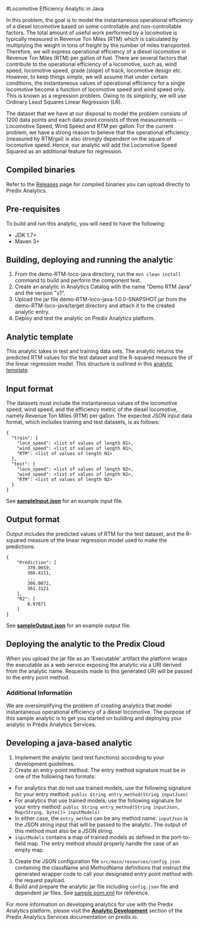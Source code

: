 #Locomotive Efficiency Analytic in Java

In this problem, the goal is to model the instantaneous operational efficiency of a diesel locomotive based on some controllable and non-controllable factors. The total amount of useful work performed by a locomotive is typically measured in Revenue Ton Miles (RTM) which is calculated by multiplying the weight in tons of freight by the number of miles transported. Therefore, we will express operational efficiency of a diesel locomotive in Revenue Ton Miles (RTM) per gallon of fuel. There are several factors that contribute to the operational efficiency of a locomotive, such as, wind speed, locomotive speed, grade (slope) of track, locomotive design etc. However, to keep things simple, we will assume that under certain conditions, the instantaneous values of operational efficiency for a single locomotive become a function of locomotive speed and wind speed only.  This is known as a regression problem. Owing to its simplicity, we will use Ordinary Least Squares Linear Regression (LR).

The dataset that we have at our disposal to model the problem consists of 1200 data points and each data point consists of three measurements -- Locomotive Speed, Wind Speed and RTM per gallon. For the current problem, we have a strong reason to believe that the operational efficiency (measured by RTM/gal) is also strongly dependent on the square of locomotive speed. Hence, our analytic will add the Locomotive Speed Squared as an additional feature for regression.

## Compiled binaries
Refer to the [Releases](https://github.com/PredixDev/predix-analytics-sample/releases) page for compiled binaries you can upload directly to Predix Analytics.

## Pre-requisites
To build and run this analytic, you will need to have the following:

- JDK 1.7+
- Maven 3+

## Building, deploying and running the analytic
1. From the demo-RTM-loco-java directory, run the `mvn clean install` command to build and perform the component test.
2. Create an analytic in Analytics Catalog with the name "Demo RTM Java" and the version "v1".
3. Upload the jar file demo-RTM-loco-java-1.0.0-SNAPSHOT.jar from the demo-RTM-loco-java/target directory and attach it to the created analytic entry.
4. Deploy and test the analytic on Predix Analytics platform.

## Analytic template
This analytic takes in test and training data sets. The analytic returns the predicted RTM values for the test dataset and the R-squared measure the of the linear regression model. This structure is outlined in this [analytic template](../demo-RTM-loco-template.json).

## Input format

The datasets must include the instantaneous values of the locomotive speed, wind speed, and the efficiency metric of the diesel locomotive, namely Revenue Ton Miles (RTM) per gallon.  The expected JSON input data format, which includes training and test datasets, is as follows:  

```
{
  "train": {
    "loco_speed": <list of values of length N1>,
    "wind_speed": <list of values of length N1>,
    "RTM": <list of values of length N1>
  },
  "test": {
    "loco_speed": <list of values of length N2>,
    "wind_speed": <list of values of length N2>,
    "RTM": <list of values of length N2>
  }
}
```

See **[sampleInput.json](../sampleInput.json)** for an example input file.

## Output format

Output includes the predicted values of RTM for the test dataset, and the R-squared measure of the linear regression model used to make the predictions:

```
{
    "Prediction": [
        370.0659,
        366.4111,
        ...
        366.0072,
        361.3121
    ],
    "R2": [
        0.97671
    ]
}
```

See **[sampleOutput.json](../sampleOutput.json)** for an example output file.

## Deploying the analytic to the Predix Cloud
When you upload the jar file as an 'Executable' artifact the platform wraps the executable as a web service exposing the analytic via a URI derived from the analytic name. 
Requests made to this generated URI will be passed to the entry point method.

### Additional Information
We are oversimplifying the problem of creating analytics that model instantaneous operational efficiency of a diesel locomotive. The purpose of this sample analytic is to get you started on building and deploying your analytic in Predix Analytics Services.  

## Developing a java-based analytic
1. Implement the analytic (and test functions) according to your development guidelines.
2. Create an entry-point method.  The entry method signature must be in one of the following two formats:
 * For analytics that do not use trained models, use the following signature for your entry method:
  `public String entry_method(String inputJson)`
 * For analytics that use trained models, use the following signature for your entry method:
  `public String entry_method(String inputJson, Map<String, byte[]> inputModels)`
 * In either case, the `entry_method` can be any method name. `inputJson` is the JSON string input that will be passed to the analytic. The output of this method must also be a JSON string.
 * `inputModels` contains a map of trained models as defined in the port-to-field map. The entry method should properly handle the case of an empty map.
3. Create the JSON configuration file `src/main/resources/config.json` containing the className and MethodName definitions that instruct the generated wrapper code to call your designated entry point method with the request payload.
4. Build and prepare the analytic jar file including `config.json` file and dependent jar files. See [sample pom.xml](pom.xml) for reference.

For more information on developing analytics for use with the Predix Analytics platform, please visit the **[Analytic Development](https://docs.predix.io/en-US/content/service/analytics_services/analytics_framework/analytic-development)** section of the Predix Analytics Services documentation on predix.io.


